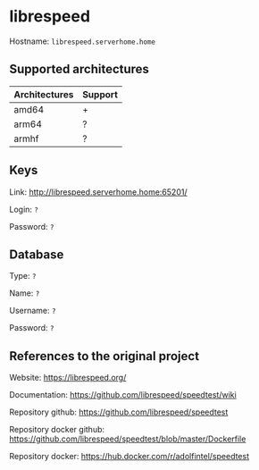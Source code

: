 # librespeed
Hostname: `librespeed.serverhome.home`

## Supported architectures
| Architectures | Support |
| :------------ | :------ |
| amd64         | +       |
| arm64         | ?       |
| armhf         | ?       |

## Keys
Link: http://librespeed.serverhome.home:65201/

Login: `?`

Password: `?`

## Database
Type: `?`

Name: `?`

Username: `?`

Password: `?`

## References to the original project
Website: https://librespeed.org/

Documentation: https://github.com/librespeed/speedtest/wiki

Repository github: https://github.com/librespeed/speedtest

Repository docker github: https://github.com/librespeed/speedtest/blob/master/Dockerfile

Repository docker: https://hub.docker.com/r/adolfintel/speedtest
